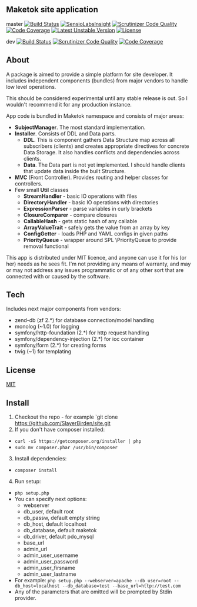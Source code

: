 Maketok site application
------------------------

master
[![Build Status](https://travis-ci.org/SlayerBirden/site.svg?branch=master)](https://travis-ci.org/SlayerBirden/site)
[![SensioLabsInsight](https://insight.sensiolabs.com/projects/4edbf1c9-a4ff-4e8f-868f-05a22af434d8/mini.png)](https://insight.sensiolabs.com/projects/4edbf1c9-a4ff-4e8f-868f-05a22af434d8)
[![Scrutinizer Code Quality](https://scrutinizer-ci.com/g/SlayerBirden/site/badges/quality-score.png?b=master)](https://scrutinizer-ci.com/g/SlayerBirden/site/?branch=master)
[![Code Coverage](https://scrutinizer-ci.com/g/SlayerBirden/site/badges/coverage.png?b=master)](https://scrutinizer-ci.com/g/SlayerBirden/site/?branch=master)
[![Latest Unstable Version](https://poser.pugx.org/maketok/site/v/unstable.svg)](https://packagist.org/packages/maketok/site) 
[![License](https://poser.pugx.org/maketok/site/license.svg)](https://packagist.org/packages/maketok/site)

dev
[![Build Status](https://travis-ci.org/SlayerBirden/site.svg?branch=dev)](https://travis-ci.org/SlayerBirden/site)
[![Scrutinizer Code Quality](https://scrutinizer-ci.com/g/SlayerBirden/site/badges/quality-score.png?b=dev)](https://scrutinizer-ci.com/g/SlayerBirden/site/?branch=dev)
[![Code Coverage](https://scrutinizer-ci.com/g/SlayerBirden/site/badges/coverage.png?b=dev)](https://scrutinizer-ci.com/g/SlayerBirden/site/?branch=dev)

About
-----

A package is aimed to provide a simple platform for site developer.
It includes independent components (bundles) from major vendors to handle low level operations.

This should be considered experimental until any stable release is out. So I wouldn't recommend it for any production instance.

App code is bundled in Maketok namespace and consists of major areas:
- **SubjectManager**. The most standard implementation.
- **Installer**. Consists of DDL and Data parts.
    - **DDL**. This is component gathers Data Structure map across all subscribers (clients) and creates appropriate directives for concrete Data Storage. It also handles conflicts and dependencies across clients.
    - **Data**. The Data part is not yet implemented. I should handle clients that update data inside the built Structure.
- **MVC** (Front Controller). Provides routing and helper classes for controllers.
- Few small **Util** classes
    - **StreamHandler** - basic IO operations with files
    - **DirectoryHandler** - basic IO operations with directories
    - **ExpressionParser** - parse variables in curly brackets
    - **ClosureComparer** - compare closures
    - **CallableHash** - gets static hash of any callable
    - **ArrayValueTrait** - safely gets the value from an array by key
    - **ConfigGetter** - loads PHP and YAML configs in given paths
    - **PriorityQueue** - wrapper around SPL \PriorityQueue to provide removal functional

This app is distributed under MIT licence, and anyone can use it for his (or her) needs as he sees fit. I'm not providing any means of warranty, and may or may not address any issues programmatic or of any other sort that are connected with or caused by the software.

Tech
----

Includes next major components from vendors:
- zend-db (zf 2.*) for database connection/model handling
- monolog (~1.0) for logging
- symfony/http-foundation (2.*) for http request handling
- symfony/dependency-injection (2.*) for ioc container
- symfony/form (2.*) for creating forms
- twig (~1) for templating


License
-------

[MIT](http://opensource.org/licenses/MIT)


Install
-------

1. Checkout the repo - for example `git clone https://github.com/SlayerBirden/site.git
2. If you don't have composer installed:
  * `curl -sS https://getcomposer.org/installer | php`
  * `sudo mv composer.phar /usr/bin/composer`
3. Install dependencies:
  * `composer install`
4. Run setup:
  * `php setup.php`
  * You can specify next options:
      * webserver
      * db_user, default root
      * db_passw, default empty string
      * db_host, default localhost
      * db_database, default maketok
      * db_driver, default pdo_mysql
      * base_url
      * admin_url
      * admin_user_username
      * admin_user_password
      * admin_user_firsname
      * admin_user_lastname
  * For example: `php setup.php --webserver=apache --db_user=root --db_host=localhost --db_database=test --base_url=http://test.com`
  * Any of the parameters that are omitted will be prompted by Stdin provider.

